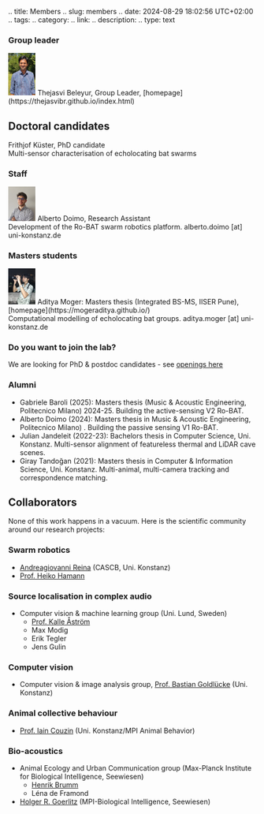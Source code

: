 .. title: Members
.. slug: members
.. date: 2024-08-29 18:02:56 UTC+02:00
.. tags: 
.. category: 
.. link: 
.. description: 
.. type: text

### Group leader
<img src="../IMG_20240813_133527_cropped.jpg" width="11%">
Thejasvi Beleyur, Group Leader, [homepage](https://thejasvibr.github.io/index.html)

## Doctoral candidates

Frithjof Küster, PhD candidate
<br/>
Multi-sensor characterisation of echolocating bat swarms

### Staff
<img src="../alberto_doimo_2.jpg" width="11%">
Alberto Doimo, Research Assistant
<br/>
Development of the Ro-BAT swarm robotics platform. 
alberto.doimo [at] uni-konstanz.de

### Masters students
<img src="../1000060786.jpg" width="11%">
Aditya Moger: Masters thesis (Integrated BS-MS, IISER Pune), [homepage](https://mogeraditya.github.io/) 
<br/>
Computational modelling of echolocating bat groups. 
aditya.moger [at] uni-konstanz.de

### Do you want to join the lab?
We are looking for PhD & postdoc candidates - see [openings here](/openings/)

### Alumni 
* Gabriele Baroli (2025):  Masters thesis  (Music & Acoustic Engineering, Politecnico Milano) 2024-25. Building the active-sensing V2 Ro-BAT.
* Alberto Doimo  (2024):  Masters thesis in Music & Acoustic Engineering, Politecnico Milano) . Building the  passive sensing V1 Ro-BAT.
* Julian Jandeleit (2022-23): Bachelors thesis in Computer Science, Uni. Konstanz. Multi-sensor alignment of featureless thermal and LiDAR cave scenes. 
* Giray Tandoğan (2021): Masters thesis in Computer & Information Science, Uni. Konstanz. Multi-animal, multi-camera tracking and correspondence matching.

## Collaborators 

None of this work happens in a vacuum. Here is the scientific community around our research projects:

### Swarm robotics 
* [Andreagiovanni Reina](https://www.giovannireina.com/) (CASCB, Uni. Konstanz)
* [Prof. Heiko Hamann](http://www.heikohamann.de/)

### Source localisation in complex audio
* Computer vision & machine learning group (Uni. Lund, Sweden)
	* [Prof. Kalle Åström](https://www.maths.lu.se/staff/kalleastrom/)
	* Max Modig
	* Erik Tegler 
	* Jens Gulin

### Computer vision
* Computer vision & image analysis group, [Prof. Bastian Goldlücke](https://www.cvia.uni-konstanz.de/) (Uni. Konstanz)

### Animal collective behaviour
* [Prof. Iain Couzin](https://www.ab.mpg.de/person/98158) (Uni. Konstanz/MPI Animal Behavior)

### Bio-acoustics
* Animal Ecology and Urban Communication group (Max-Planck Institute for Biological Intelligence, Seewiesen)
	* [Henrik Brumm](https://www.bi.mpg.de/brumm) 
	* Léna de Framond
* [Holger R. Goerlitz](https://www.holger-goerlitz.de/) (MPI-Biological Intelligence, Seewiesen)